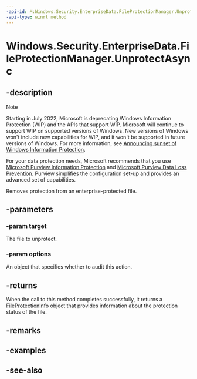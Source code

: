 ```yaml
---
-api-id: M:Windows.Security.EnterpriseData.FileProtectionManager.UnprotectAsync(Windows.Storage.IStorageItem,Windows.Security.EnterpriseData.FileUnprotectOptions)
-api-type: winrt method
---
```


<!-- Method syntax
public Windows.Foundation.IAsyncOperation<Windows.Security.EnterpriseData.FileProtectionInfo> UnprotectAsync(Windows.Storage.IStorageItem target, Windows.Security.EnterpriseData.FileUnprotectOptions options)
-->

# Windows.Security.EnterpriseData.FileProtectionManager.UnprotectAsync

## -description

> [!NOTE]
> Starting in July 2022, Microsoft is deprecating Windows Information Protection (WIP) and the APIs that support WIP. Microsoft will continue to support WIP on supported versions of Windows. New versions of Windows won't include new capabilities for WIP, and it won't be supported in future versions of Windows. For more information, see [Announcing sunset of Windows Information Protection](https://techcommunity.microsoft.com/t5/windows-it-pro-blog/announcing-the-sunset-of-windows-information-protection-wip/ba-p/3579282).
>
> For your data protection needs, Microsoft recommends that you use [Microsoft Purview Information Protection](/microsoft-365/compliance/information-protection) and [Microsoft Purview Data Loss Prevention](/microsoft-365/compliance/dlp-learn-about-dlp). Purview simplifies the configuration set-up and provides an advanced set of capabilities.

Removes protection from an enterprise-protected file.

## -parameters

### -param target

The file to unprotect.

### -param options

An object that specifies whether to audit this action.

## -returns

When the call to this method completes successfully, it returns a [FileProtectionInfo](fileprotectioninfo.md) object that provides information about the protection status of the file.

## -remarks

## -examples

## -see-also
